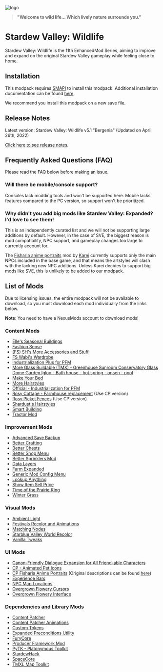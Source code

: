 ![logo](https://user-images.githubusercontent.com/25527589/153413693-8abd320c-84db-49fc-8bea-87ee96c81a3b.png)

> **"Welcome to wild life... Which lively nature surrounds you."**

# Stardew Valley: Wildlife
Stardew Valley: Wildlife is the 11th EnhancedMod Series, aiming to improve and expand on the original Stardew Valley gameplay while feeling close to home.

## Installation
This modpack requires [SMAPI](https://smapi.io/) to install this modpack. Additional installation documentation can be found [here](https://stardewvalleywiki.com/Modding:Player_Guide/Getting_Started).

We recommend you install this modpack on a new save file.

## Release Notes
Latest version: Stardew Valley: Wildlife v5.1 "Bergenia" (Updated on April 26th, 2022)

[Click here to see release notes](https://github.com/MysticMoonlight/EnhancedMod/blob/main/svwl/experimental/CHANGELOG.md).

## Frequently Asked Questions (FAQ)
Please read the FAQ below before making an issue.

### Will there be mobile/console support?
Consoles lack modding tools and won't be supported here.
Mobile lacks features compared to the PC version, so support won't be prioritized.

### Why didn't you add big mods like Stardew Valley: Expanded? I'd love to see them!
This is an independently curated list and we will not be supporting large additions by default. However, in the case of SVE, the biggest reason is mod compatibility, NPC support, and gameplay changes too large to currently account for.

The [Fisharia anime portraits](https://www.nexusmods.com/stardewvalley/mods/10442) mod by [Karei](https://twitter.com/flat_fish_) currently supports only the main NPCs included in the base game, and that means the artstyles will clash with the lacking new NPC additions. Unless Karei decides to support big mods like SVE, this is unlikely to be added to our modpack.

## List of Mods
Due to licensing issues, the entire modpack will not be available to download, so you must download each mod individually from the links below.

**Note**: You need to have a NexusMods account to download mods!

### Content Mods
<!-- Mods adding new content to the game -->
* [Elle's Seasonal Buildings](https://www.nexusmods.com/stardewvalley/mods/1993)
* [Fashion Sense](https://www.nexusmods.com/stardewvalley/mods/9969)
* [(FS) SH's More Accessories and Stuff](https://www.nexusmods.com/stardewvalley/mods/10659)
* [FS Wabi's Wardrobe](https://www.nexusmods.com/stardewvalley/mods/11113)
* [Industrialization Plus for PFM](https://www.nexusmods.com/stardewvalley/mods/9777)
* [More Glass Buildable (TMX) - Greenhouse Sunroom Conservatory Glass Dome Garden Igloo - Bath house - hot spring - onsen - pool](https://www.nexusmods.com/stardewvalley/mods/7794)
* [Make Your Bed](https://www.nexusmods.com/stardewvalley/mods/5368)
* [More Hairstyles](https://www.nexusmods.com/stardewvalley/mods/91)
* [Official - Industrialization for PFM](https://www.nexusmods.com/stardewvalley/mods/5102)
* [Rosy Cottage - Farmhouse replacement](https://www.nexusmods.com/stardewvalley/mods/10656) (Use CP version)
* [Rosy Picket Fences](https://www.nexusmods.com/stardewvalley/mods/10961) (Use CP version)
* [Shardust's Hairstyles](https://www.nexusmods.com/stardewvalley/mods/8138)
* [Smart Building](https://www.nexusmods.com/stardewvalley/mods/11158)
* [Tractor Mod](https://www.nexusmods.com/stardewvalley/mods/1401)

### Improvement Mods
<!-- Mods offering QOL features and other smaller improvements -->
* [Advanced Save Backup](https://www.nexusmods.com/stardewvalley/mods/435)
* [Better Crafting](https://www.nexusmods.com/stardewvalley/mods/11115)
* [Better Chests](https://www.nexusmods.com/stardewvalley/mods/9791)
* [Better Shop Menu](https://www.nexusmods.com/stardewvalley/mods/2012)
* [Better Sprinklers Mod](https://www.nexusmods.com/stardewvalley/mods/41)
* [Data Layers](https://www.nexusmods.com/stardewvalley/mods/1691)
* [Farm Expanded](https://www.nexusmods.com/stardewvalley/mods/11023)
* [Generic Mod Config Menu](https://www.nexusmods.com/stardewvalley/mods/5098)
* [Lookup Anything](https://www.nexusmods.com/stardewvalley/mods/541)
* [Show Item Sell Price](https://www.nexusmods.com/stardewvalley/mods/5)
* [Time of the Prairie King](https://www.nexusmods.com/stardewvalley/mods/5631)
* [Winter Grass](https://www.nexusmods.com/stardewvalley/mods/1601)

### Visual Mods
<!-- Mods changing visual style and improving graphical fidelity -->
* [Ambient Light](https://www.nexusmods.com/stardewvalley/mods/4639)
* [Festivals Recolor and Animations](https://www.nexusmods.com/stardewvalley/mods/2822)
* [Matching Nodes](https://www.nexusmods.com/stardewvalley/mods/11124)
* [Starblue Valley World Recolor](https://www.nexusmods.com/stardewvalley/mods/1869)
* [Vanilla Tweaks](https://www.nexusmods.com/stardewvalley/mods/10852)

### UI Mods 
<!-- Mods altering the UI -->
* [Canon-Friendly Dialogue Expansion for All Friend-able Characters](https://www.nexusmods.com/stardewvalley/mods/2544)
* [CP - Animated Pet Icons](https://www.nexusmods.com/stardewvalley/mods/10392)
* [CP Fisharia Anime Portraits](https://github.com/junsaberluo/CP_Fisharia_Anime_Portraits/releases/) (Original descriptions can be found [here](https://www.nexusmods.com/stardewvalley/mods/10442))
* [Experience Bars](https://www.nexusmods.com/stardewvalley/mods/509)
* [NPC Map Locations](https://www.nexusmods.com/stardewvalley/mods/239)
* [Overgrown Flowery Cursors](https://www.nexusmods.com/stardewvalley/mods/6132)
* [Overgrown Flowery Interface](https://www.nexusmods.com/stardewvalley/mods/6166)

### Dependencies and Library Mods
<!-- Dependencies or libraries of other mods -->
* [Content Patcher](https://www.nexusmods.com/stardewvalley/mods/1915)
* [Content Patcher Animations](https://www.nexusmods.com/stardewvalley/mods/3853)
* [Custom Tokens](https://www.nexusmods.com/stardewvalley/mods/7517)
* [Expanded Preconditions Utility](https://www.nexusmods.com/stardewvalley/mods/6529)
* [FuryCore](https://www.nexusmods.com/stardewvalley/mods/10696)
* [Producer Framework Mod](https://www.nexusmods.com/stardewvalley/mods/4970)
* [PyTK - Platonymous Toolkit](https://www.nexusmods.com/stardewvalley/mods/1726)
* [StardewHack](https://www.nexusmods.com/stardewvalley/mods/3213)
* [SpaceCore](https://www.nexusmods.com/stardewvalley/mods/1348)
* [TMXL Map Toolkit](https://www.nexusmods.com/stardewvalley/mods/1820)
